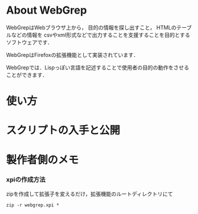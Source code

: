 
# About WebGrep

WebGrepはWebブラウザ上から，
目的の情報を探し出すこと，
HTMLのテーブルなどの情報を
csvやxml形式などで出力することを支援することを目的とするソフトウェアです．

WebGrepはFirefoxの拡張機能として実装されています．

WebGrepでは．Lispっぽい言語を記述することで使用者の目的の動作をさせることができます．

# 使い方

# スクリプトの入手と公開





# 製作者側のメモ

### xpiの作成方法

zipを作成して拡張子を変えるだけ，拡張機能のルートディレクトリにて

	zip -r webgrep.xpi *

